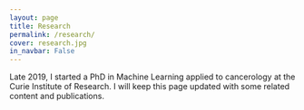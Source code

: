 ```yaml
---
layout: page
title: Research
permalink: /research/
cover: research.jpg
in_navbar: False
---
```


Late 2019, I started a PhD in Machine Learning applied to cancerology at the
Curie Institute of Research. I will keep this page updated with some related
content and publications.
